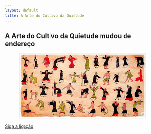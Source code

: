 ```yaml
---
layout: default 
title: A Arte do Cultivo da Quietude
---
```


## A Arte do Cultivo da Quietude mudou de endereço

<p align="center"><img src="/files/banniere-mawangdui.jpg" style="border: 1px solid #ccc; padding: 4px; width: 80%"></p>

[Siga a ligação](http://lourencoazevedo.com)

